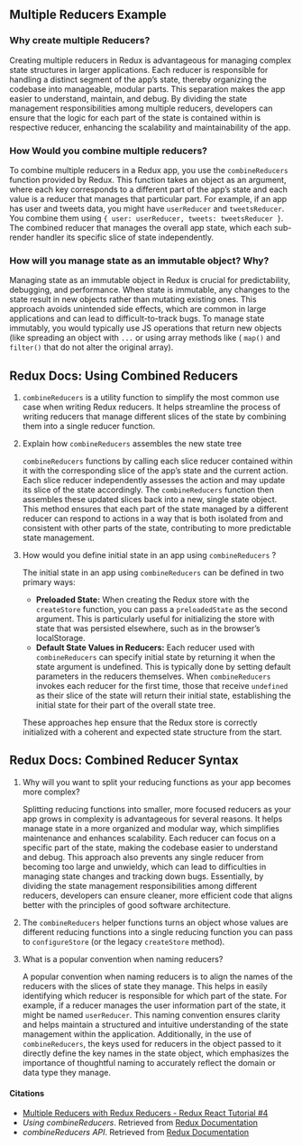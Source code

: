 ## Multiple Reducers Example

### Why create multiple Reducers?

Creating multiple reducers in Redux is advantageous for managing complex state structures in larger applications. Each reducer is responsible for handling a distinct segment of the app’s state, thereby organizing the codebase into manageable, modular parts. This separation makes the app easier to understand, maintain, and debug. By dividing the state management responsibilities among multiple reducers, developers can ensure that the logic for each part of the state is contained within is respective reducer, enhancing the scalability and maintainability of the app. 

### How Would you combine multiple reducers?

To combine multiple reducers in a Redux app, you use the `combineReducers` function provided by Redux. This function takes an object as an argument, where each key corresponds to a different part of the app’s state and each value is a reducer that manages that particular part. For example, if an app has user and tweets data, you might have `userReducer` and `tweetsReducer`. You combine them using `{ user: userReducer, tweets: tweetsReducer }`. The combined reducer that manages the overall app state, which each sub-render handler its specific slice of state independently. 

### How will you manage state as an immutable object? Why?

Managing state as an immutable object in Redux is crucial for predictability, debugging, and performance. When state is immutable, any changes to the state result in new objects rather than mutating existing ones. This approach avoids unintended side effects, which are common in large applications and can lead to difficult-to-track bugs. To manage state immutably, you would typically use JS operations that return new objects (like spreading an object with `...` or using array methods like ( `map()` and `filter()` that do not alter the original array). 

## Redux Docs: Using Combined Reducers

1. `combineReducers` is a utility function to simplify the most common use case when writing Redux reducers. It helps streamline the process of writing reducers that manage different slices of the state by combining them into a single reducer function. 
2. Explain how `combineReducers` assembles the new state tree
    
    `combineReducers` functions by calling each slice reducer contained within it with the corresponding slice of the app’s state and the current action. Each slice reducer independently assesses the action and may update its slice of the state accordingly. The `combineReducers` function then assembles these updated slices back into a new, single state object. This method ensures that each part of the state managed by a different reducer can respond to actions in a way that is both isolated from and consistent with other parts of the state, contributing to more predictable state management. 
    
3. How would you define initial state in an app using `combineReducers` ? 
    
    The initial state in an app using `combineReducers` can be defined in two primary ways: 
    
    - **Preloaded State:** When creating the Redux store with the `createStore` function, you can pass a `preloadedState` as the second argument. This is particularly useful for initializing the store with state that was persisted elsewhere, such as in the browser’s localStorage.
    - **Default State Values in Reducers:** Each reducer used with `combineReducers` can specify initial state by returning it when the state argument is undefined. This is typically done by setting default parameters in the reducers themselves. When `combineReducers` invokes each reducer for the first time, those that receive `undefined` as their slice of the state will return their initial state, establishing the initial state for their part of the overall state tree.
    
    These approaches hep ensure that the Redux store is correctly initialized with a coherent and expected state structure from the start. 
    

## Redux Docs: Combined Reducer Syntax

1. Why will you want to split your reducing functions as your app becomes more complex? 
    
    Splitting reducing functions into smaller, more focused reducers as your app grows in complexity is advantageous for several reasons. It helps manage state in a more organized and modular way, which simplifies maintenance and enhances scalability. Each reducer can focus on a specific part of the state, making the codebase easier to understand and debug. This approach also prevents any single reducer from becoming too large and unwieldy, which can lead to difficulties in managing state changes and tracking down bugs. Essentially, by dividing the state management responsibilities among different reducers, developers can ensure cleaner, more efficient code that aligns better with the principles of good software architecture. 
    
2. The `combineReducers` helper functions turns an object whose values are different reducing functions into a single reducing function you can pass to `configureStore` (or the legacy `createStore` method). 
3. What is a popular convention when naming reducers? 
    
    A popular convention when naming reducers is to align the names of the reducers with the slices of state they manage. This helps in easily identifying which reducer is responsible for which part of the state. For example, if a reducer manages the user information part of the state, it might be named `userReducer`. This naming convention ensures clarity and helps maintain a structured and intuitive understanding of the state management within the application. Additionally, in the use of `combineReducers`, the keys used for reducers in the object passed to it directly define the key names in the state object, which emphasizes the importance of thoughtful naming to accurately reflect the domain or data type they manage.

#### Citations
- [Multiple Reducers with Redux Reducers - Redux React Tutorial #4](https://www.youtube.com/watch?v=gBER4Or86hE)
- *Using combineReducers*. Retrieved from [Redux Documentation](https://redux.js.org/usage/structuring-reducers/using-combinereducers/)
- *combineReducers API*. Retrieved from [Redux Documentation](https://redux.js.org/api/combinereducers/)
